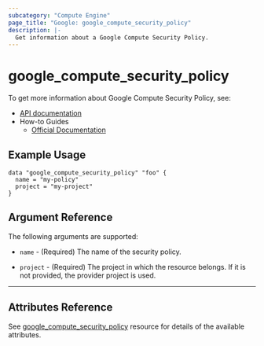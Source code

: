```yaml
---
subcategory: "Compute Engine"
page_title: "Google: google_compute_security_policy"
description: |-
  Get information about a Google Compute Security Policy.
---
```


# google\_compute\_security\_policy

To get more information about Google Compute Security Policy, see:

* [API documentation](https://cloud.google.com/compute/docs/reference/rest/beta/securityPolicies)
* How-to Guides
    * [Official Documentation](https://cloud.google.com/armor/docs/configure-security-policies)

## Example Usage

```hcl
data "google_compute_security_policy" "foo" {
  name = "my-policy"
  project = "my-project"
}
```

## Argument Reference

The following arguments are supported:

* `name` - (Required) The name of the security policy.

* `project` - (Required) The project in which the resource belongs. If it is not provided, the provider project is used.

- - -

## Attributes Reference

See [google_compute_security_policy](https://registry.terraform.io/providers/hashicorp/google/latest/docs/resources/compute_security_policy) resource for details of the available attributes.
